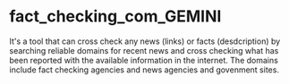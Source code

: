 # fact_checking_com_GEMINI
It's a tool that can cross check any news (links) or facts (desdcription) by searching reliable domains for recent news and cross checking what has been reported with the available information in the internet. The domains include fact checking agencies and news agencies and govenment sites.
